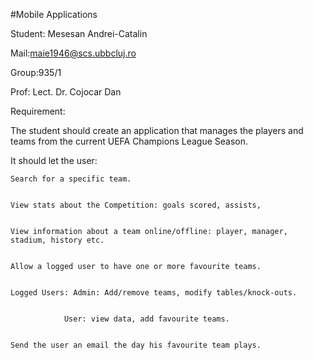 #Mobile Applications


Student: Mesesan Andrei-Catalin


Mail:maie1946@scs.ubbcluj.ro


Group:935/1


Prof: Lect. Dr. Cojocar Dan



Requirement:

The student should create an application that manages the players and teams from the current UEFA Champions League Season.



It should let the user: 


	Search for a specific team.
	
	
	View stats about the Competition: goals scored, assists,

	
	View information about a team online/offline: player, manager, stadium, history etc.
	
	
	Allow a logged user to have one or more favourite teams.
	
	
	Logged Users: Admin: Add/remove teams, modify tables/knock-outs.
	
	
				User: view data, add favourite teams.
				
				
	Send the user an email the day his favourite team plays.
	
	
	
	
	
	
	


